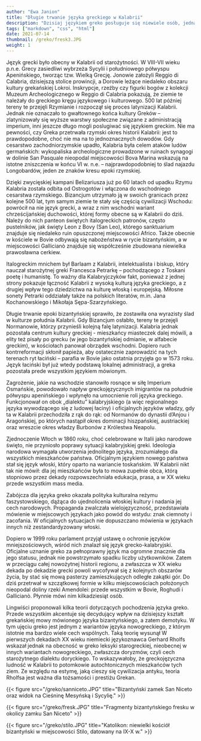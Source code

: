 ```yaml
---
author: "Ewa Janion"
title: "Długie trwanie języka greckiego w Kalabrii"
description: "Dzisiaj językiem greko posługuje się niewiele osób, jednak jego korzenie sięgają epoki starożytnej."
tags: ["markdown", "css", "html"]
date: 2021-07-14
thumbnail: /greko/fresk3.JPG
weight: 1
---
```


Język grecki było obecny w Kalabrii od starożytności. W VIII-VII wieku p.n.e. Grecy zasiedliwi wybrzeża Sycylii i południowego półwyspu Apenińskiego, tworząc tzw. Wielką Grecję. Jonowie założyli Reggio di Calabria, dzisiejszą stolice prowincji, a Dorowie leżące niedaleko obszaru kultury grekańskiej Lokroi. Inskrypcje, rzeźby czy figurki bogów z kolekcji Muzeum Archeologicznego w Reggio di Calabria pokazują, że ziemie te należały do greckiego kręgu językowego i kulturowego. 500 lat później tereny te przejęli Rzymianie i rozpoczął się proces latynizacji Kalabrii. Jednak nie oznaczało to gwałtownego końca kultury Greków – zlatynizowały się wyższe warstwy społeczne związane z administracją imperium, inni jeszcze długo mogli poslugiwać się językiem greckim. Nie ma pewności, czy Greka przetrwała rzymski okres historii Kalabrii: jest to prawdopodobne, choć nie ma na to jednoznacznych dowodów. Gdy cesarstwo zachodniorzymskie upadło, Kalabria była celem ataków ludów germańskich: wykopaliska archeologiczne prowadzone w ruinach synagogi w dolinie San Pasquale nieopodal miejscowości Bova Marina wskazują na istotne zniszczenia w końcu VI w. n.e. – najprawdopodobniej to ślad najazdu Longobardów, jeden ze znaków kresu epoki rzymskiej.   

Dzięki zwycięskiej kampani Belizariusza już po 60 latach od upadku Rzymu Kalabria została odbita od Ostrogotów i włączona do wschodniego cesarstwa rzymskiego. Bizancjum utrzymało ją w swoich granicach przez kolejne 500 lat, tym samym ziemie te stały się częścią cywilizacji Wschodu: powrócił na nie język grecki, a wraz z nim wschodni wariant chrześcijańskiej duchowości, której formy obecne są w Kalabrii do dziś. Należy do nich panteon świętych italogreckich patronów, często pustelników, jak święty Leon z Bovy (San Leo), którego sanktuarium znajduje się niedaleko ruin opuszczonej miejscowości Africo. Także obecnie w kościele w Bovie odbywają się nabożeństwa w rycie bizantyńskim, a w miejscowości Gallicianò znajduje się współcześnie zbudowana niewielka prawosławna cerkiew.  

Italogreckim mnichem był Barlaam z Kalabrii, intelektualista i biskup, który nauczał starożytnej greki Francesca Petrarkę – pochodzącego z Toskani poetę i humanistę. To ważny dla Kalabryjczyków fakt, ponieważ z jednej strony pokazuje łączność Kalabrii z wysoką kulturą języka greckiego, a z drugiej wpływ tego dziedzictwa na kulturę włoską i europejską. Miłosne sonety Petrarki oddziałały także na polskich literatów, m.in. Jana Kochanowskiego i Mikołaja Sępa-Szarzyńskiego. 

Długie trwanie epoki bizantyńskiej sprawiło, że zostawiła ona wyrazisty ślad w kulturze południa Kalabrii. Gdy Bizancjum osłabło, tereny te przejęli Normanowie, którzy przynieśli kolejną falę latynizacji. Kalabria jednak pozostała centrum kultury greckiej - mieszkańcy miasteczek dalej mówili, a elity też pisały po grecku (w jego bizantyńskiej odmianie, w alfabecie greckim), w kościołach panował obrządek wschodni. Dopiero ruch kontrreformacji skłonił papieża, aby ostatecznie zaprowadzić na tych terenach ryt łaciński – parafia w Bovie jako ostatnia przyjęła go w 1573 roku. Język łaciński był już wtedy podstawą lokalnej administracji, a greka pozostała prede wszystkim językiem mówionym. 

Zagrożenie, jakie na wschodzie stanowiło rosnące w siłę Imperium Osmańskie, powodowało napływ greckojęzycznych imigrantów na południe półwyspu apenińskiego i wpłynęło na umocnienie roli języka greckiego. Funkcjonował on obok „dialektu” kalabryjskiego (a więc regionalnego języka wywodzącego się z ludowej łaciny) i oficjalnych języków władzy, gdy ta w Kalabrii przechodziła z rąk do rąk: od Normanów do dynastii d’Anjou i Aragońskiej, po których nastąpił okres dominacji hiszpańskiej, austriackiej oraz wreszcie okres władzy Burbonów z Królestwa Neapolu. 

Zjednoczenie Włoch w 1860 roku, choć celebrowane w Italii jako narodowe święto, nie przyniosło poprawy sytuacji kalabryjskiej greki. Ideologia narodowa wymagała utworzenia jednolitego języka, zrozumiałego dla wszystkich mieszkańców państwa. Oficjalnym językiem nowego państwa stał się język włoski, który oparto na wariancie toskańskim. W Kalabrii nikt tak nie mówił: dla jej mieszkańców była to mowa zupełnie obca, którą stopniowo przez dekady rozpowszechniała edukacja, prasa, a w XX wieku przede wszystkim mass media.

Zabójcza dla języka greko okazała polityka kulturalna reżymu faszystowskiego, dążąca do ujednolicenia włoskiej kultury i nadania jej cech narodowych. Propaganda zwalczała wielojęzyczność, przedstawiała mówienie w miejscowych językach jako powód do wstydu: znak ciemnoty i zacofania. W oficjalnych sytuacjach nie dopuszczano mówienia w językach innych niż zestandardyzowany włoski.

Dopiero w 1999 roku parlament przyjął ustawę o ochronie języków mniejszościowych, wśród nich znalazł się język grecko-kalabryjski. Oficjalne uznanie greko za pełnoprawny język ma ogromne znacznie dla jego statusu, jednak nie powstrzymało spadku liczby użytkowników. Zatem w przeciągu całej nowożytnej historii regionu, a zwłaszcza w XX wieku dekada po dekadzie grecki powoli wycofywał się z kolejnych obszarów życia, by stać się mową pasterzy zamieszkujących odległe zakątki gór. Do dziś przetrwał w szczątkowej formie w kilku miejscowościach położonych nieopodal doliny rzeki Amendolei: przede wszystkim w Bovie, Roghudi i Gallicianò. Płynnie mówi nim kilkadziesiąt osób. 

Lingwiści proponowali kilka teorii dotyczących pochodzenia języka greko. Przede wszystkim akcentuje się decydujący wpływ na dzisiejszy kształt grekańskiej mowy mówionego języka bizantyńskiego, a zatem demotyku. W tym ujęciu greko jest jednym z wariantów języka nowogreckiego, z którym istotnie ma bardzo wiele cech wspólnych. Taką teorię wysunął W pierwszych dekadach XX wieku niemiecki językoznawca Gerhard Rholfs wskazał jednak na obecność w greko leksyki starogreckiej, nieobecnej w innych wariantach nowogreckiego, zwłaszcza doryzmów, czyli cech starożytnego dialektu doryckiego. To wskazywałoby, że greckojęzyczna ludność w Kalabrii to potomkowie autochtonicznych mieszkańców tych ziem. Ze względu na estymę, jaką cieszy się cywilizacja antyku, teoria Rholfsa jest ważna dla tożsamości i prestiżu Grekan. 

{{< figure src="/greko/sanniceto.JPG" title="Bizantyński zamek San Niceto oraz widok na Cieśninę Mesyńską i Sycylię." >}}

{{< figure src="/greko/fresk.JPG" title="Fragmenty bizantyńskiego fresku w okolicy zamku San Niceto" >}}

{{< figure src="/greko/stilo.JPG" title="Katolikon: niewielki kościół bizantyński w miejscowości Stilo, datowany na IX-X w." >}}
